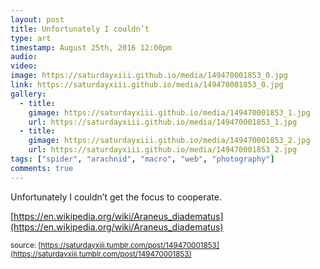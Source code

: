 ```yaml
---
layout: post
title: Unfortunately I couldn’t 
type: art
timestamp: August 25th, 2016 12:00pm
audio: 
video: 
image: https://saturdayxiii.github.io/media/149470001853_0.jpg
link: https://saturdayxiii.github.io/media/149470001853_0.jpg
gallery:
  - title: 
    gimage: https://saturdayxiii.github.io/media/149470001853_1.jpg
    url: https://saturdayxiii.github.io/media/149470001853_1.jpg
  - title: 
    gimage: https://saturdayxiii.github.io/media/149470001853_2.jpg
    url: https://saturdayxiii.github.io/media/149470001853_2.jpg
tags: ["spider", "arachnid", "macro", "web", "photography"]
comments: true
---
```

Unfortunately I couldn’t get the focus to cooperate.




[https://en.wikipedia.org/wiki/Araneus_diadematus](https://en.wikipedia.org/wiki/Araneus_diadematus)

<small>source: [https://saturdayxiii.tumblr.com/post/149470001853](https://saturdayxiii.tumblr.com/post/149470001853)</small>
